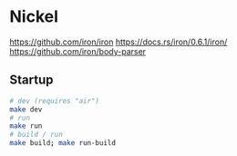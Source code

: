 # Nickel

https://github.com/iron/iron
https://docs.rs/iron/0.6.1/iron/
https://github.com/iron/body-parser

## Startup

```bash
# dev (requires "air")
make dev
# run
make run
# build / run
make build; make run-build
```
